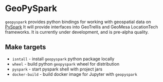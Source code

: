 # GeoPySpark

`geopyspark` provides python bindings for working with geospatial data on [PySpark](http://spark.apache.org/docs/latest/api/python/pyspark.html)
It will provide interfaces into GeoTrellis and GeoMesa LocationTech frameworks.
It is currently under development, and is pre-alpha quality.

## Make targets

 - `isntall` - install `geopyspark` python package locally
 - `wheel` - build python `geopyspark` wheel for distribution
 - `pyspark` - start pyspark shell with project jars
 - `docker-build` - build docker image for Jupyter with `geopyspark`

